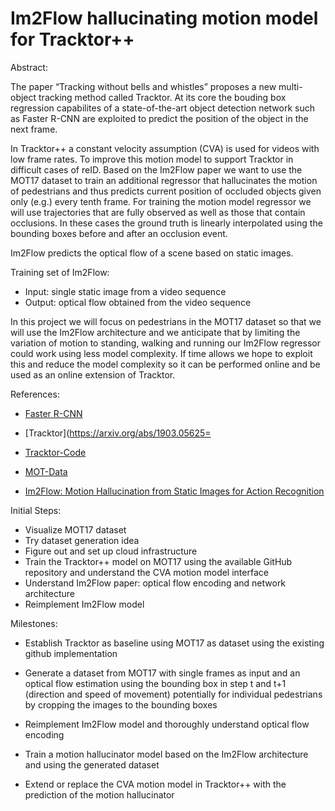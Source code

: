 # Im2Flow hallucinating motion model for Tracktor++

Abstract:

The paper “Tracking without bells and whistles” proposes a new multi-object tracking method called Tracktor. 
At its core the bouding box regression capabilites of a state-of-the-art object detection network such as Faster R-CNN are exploited to predict the position of the object in the next frame.

In Tracktor++ a constant velocity assumption (CVA) is used for videos with low frame rates. To improve this motion model to support  Tracktor in difficult cases of reID. Based on the Im2Flow paper we want to use the MOT17 dataset to train an additional regressor that hallucinates the motion of pedestrians and thus predicts current position of occluded objects given only (e.g.) every tenth frame. For training the motion model regressor we will use trajectories that are fully observed as well as those that contain occlusions. In these cases the ground truth is linearly interpolated using the bounding boxes before and after an occlusion event. 

Im2Flow predicts the optical flow of a scene based on static images.

Training set of Im2Flow:

- Input: single static image from a video sequence
- Output: optical flow obtained from the video sequence

 In this project we will focus on pedestrians in the MOT17 dataset so that we will use the Im2Flow architecture and we anticipate that by limiting the variation of motion to standing, walking and running our Im2Flow regressor could work using less model complexity. If time allows we hope to exploit this and reduce the model complexity so it can be performed online and be used as an online extension of Tracktor.

References:

- [Faster R-CNN](https://arxiv.org/abs/1506.01497)

- [Tracktor](https://arxiv.org/abs/1903.05625=

- [Tracktor-Code](https://github.com/phil-bergmann/tracking_wo_bnw)

- [MOT-Data](https://motchallenge.net/)

- [Im2Flow: Motion Hallucination from Static Images for Action Recognition](https://arxiv.org/abs/1712.04109)


Initial Steps:

- Visualize MOT17 dataset
- Try dataset generation idea
- Figure out and set up cloud infrastructure
- Train the Tracktor++ model on MOT17 using the available GitHub repository and understand the CVA motion model interface
- Understand Im2Flow paper: optical flow encoding and network architecture
- Reimplement Im2Flow model



Milestones:

 - Establish Tracktor as baseline using MOT17 as dataset using the existing github implementation

- Generate a dataset from MOT17 with single frames as input and an optical flow estimation using the bounding box in step t and t+1 (direction and speed of movement) potentially for individual pedestrians by cropping the images to the bounding boxes

- Reimplement Im2Flow model and thoroughly understand optical flow encoding 

- Train a motion hallucinator model based on the Im2Flow architecture and using the generated dataset

- Extend or replace the CVA motion model in Tracktor++ with the prediction of the motion hallucinator
